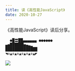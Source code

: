 ```yaml
---
title: 读《高性能JavaScript》
date: 2020-10-27
---
```


《高性能JavaScript》读后分享。

```
  ●█〓██▄▄▄▄▄▄ ●●●●●● 
▄▅██████▅▄▃▂ 
██████████████ 
◥⊙▲⊙▲⊙▲⊙▲⊙▲⊙▲◤
```

![](https://p6-juejin.byteimg.com/tos-cn-i-k3u1fbpfcp/77d412f227d748de89c25aa181207f0d~tplv-k3u1fbpfcp-watermark.image)